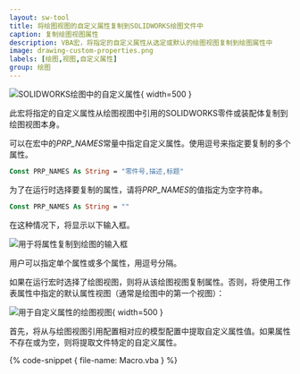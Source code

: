 ```yaml
---
layout: sw-tool
title: 将绘图视图的自定义属性复制到SOLIDWORKS绘图文件中
caption: 复制绘图视图属性
description: VBA宏，将指定的自定义属性从选定或默认的绘图视图复制到绘图属性中
image: drawing-custom-properties.png
labels: [绘图,视图,自定义属性]
group: 绘图
---
```

![SOLIDWORKS绘图中的自定义属性](drawing-custom-properties.png){ width=500 }

此宏将指定的自定义属性从绘图视图中引用的SOLIDWORKS零件或装配体复制到绘图视图本身。

可以在宏中的*PRP_NAMES*常量中指定自定义属性。使用逗号来指定要复制的多个属性。

~~~ vb
Const PRP_NAMES As String = "零件号,描述,标题"
~~~

为了在运行时选择要复制的属性，请将*PRP_NAMES*的值指定为空字符串。

~~~ vb
Const PRP_NAMES As String = ""
~~~

在这种情况下，将显示以下输入框。

![用于将属性复制到绘图的输入框](properties-input-box.png)

用户可以指定单个属性或多个属性，用逗号分隔。

如果在运行宏时选择了绘图视图，则将从该绘图视图复制属性。否则，将使用工作表属性中指定的默认属性视图（通常是绘图中的第一个视图）：

![用于自定义属性的绘图视图](properties-view.png){ width=500 }

首先，将从与绘图视图引用配置相对应的模型配置中提取自定义属性值。如果属性不存在或为空，则将提取文件特定的自定义属性。

{% code-snippet { file-name: Macro.vba } %}